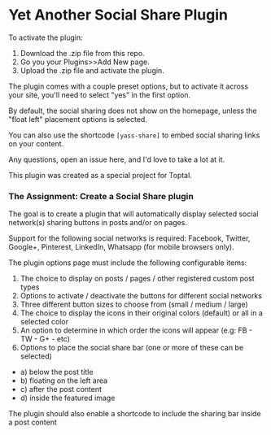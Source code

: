 # Yet Another Social Share Plugin

To activate the plugin:
1. Download the .zip file from this repo.
2. Go you your Plugins>>Add New page.
3. Upload the .zip file and activate the plugin.

The plugin comes with a couple preset options, but to activate it across your site, you'll need to select "yes" in the first option. 

By default, the social sharing does not show on the homepage, unless the "float left" placement options is selected. 

You can also use the shortcode `[yass-share]` to embed social sharing links on your content.

Any questions, open an issue here, and I'd love to take a lot at it. 

This plugin was created as a special project for Toptal.

### The Assignment: Create a Social Share plugin

The goal is to create a plugin that will automatically display selected social network(s) sharing buttons in posts and/or on pages.

Support for the following social networks is required: Facebook, Twitter, Google+, Pinterest, LinkedIn, Whatsapp (for mobile browsers only).

The plugin options page must include the following configurable items:
1. The choice to display on posts / pages / other registered custom post types
2. Options to activate / deactivate the buttons for different social networks
3. Three different button sizes to choose from (small / medium / large)
4. The choice to display the icons in their original colors (default) or all in a selected color
5. An option to determine in which order the icons will appear (e.g: FB - TW - G+ - etc)
6. Options to place the social share bar (one or more of these can be selected)

- a) below the post title
- b) floating on the left area
- c) after the post content
- d) inside the featured image

The plugin should also enable a shortcode to include the sharing bar inside a post content